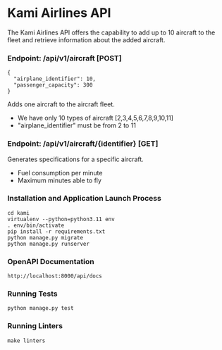# Kami Airlines API
The Kami Airlines API offers the capability to add up to 10 aircraft to the fleet and retrieve
information about the added aircraft.

### Endpoint: /api/v1/aircraft [POST]
```
{
  "airplane_identifier": 10,
  "passenger_capacity": 300
}
```
Adds one aircraft to the aircraft fleet.
- We have only 10 types of aircraft [2,3,4,5,6,7,8,9,10,11]
- "airplane_identifier" must be from 2 to 11

### Endpoint: /api/v1/aircraft/{identifier} [GET]

Generates specifications for a specific aircraft.
- Fuel consumption per minute
- Maximum minutes able to fly

### Installation and Application Launch Process
```
cd kami
virtualenv --python=python3.11 env
. env/bin/activate
pip install -r requirements.txt
python manage.py migrate
python manage.py runserver
```

### OpenAPI Documentation
```
http://localhost:8000/api/docs
```

### Running Tests
```
python manage.py test
```

### Running Linters
```
make linters
```